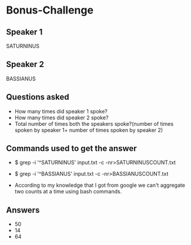 # Bonus-Challenge
## Speaker 1
SATURNINUS
## Speaker 2
BASSIANUS
## Questions asked
* How many times did speaker 1 spoke?
* How many times did speaker 2 spoke?
* Total number of times both the speakers spoke?(number of times spoken by speaker 1+ number of times spoken by speaker 2)
## Commands used to get the answer
* $ grep -i '^SATURNINUS' input.txt -c -nr>SATURNINUSCOUNT.txt

* $ grep -i '^BASSIANUS' input.txt -c -nr>BASSIANUSCOUNT.txt

* According to my knowledge that I got from google we can't aggregate two counts at a time using bash commands.
## Answers 
* 50
* 14
* 64

